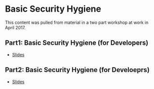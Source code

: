# Basic Security Hygiene

This content was pulled from material in a two part workshop at work in April 2017.

## Part1: Basic Security Hygiene (for Developers)

* [Slides](/part1-20170421/)

## Part2: Basic Security Hygiene (for Develoeprs)

* [Slides](/part2-20170428/)
